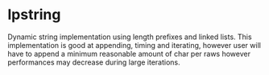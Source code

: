 # lpstring

Dynamic string implementation using length prefixes and linked lists. This implementation is good at appending, timing and iterating, however user will have to append a minimum reasonable amount of char per raws however performances may decrease during large iterations. 
